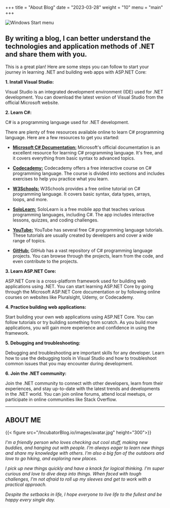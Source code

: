 +++
title = "About Blog"
date = "2023-03-28"
weight = "10"
menu = "main"
+++



![Windows Start menu](/IncubatorBlog.io/images/home-bg.jpg)

## By writing a blog, I can better understand the technologies and application methods of .NET and share them with you.

This is a great plan! Here are some steps you can follow to start your journey in learning .NET and building web apps with ASP.NET Core:

**1. Install Visual Studio:** 

Visual Studio is an integrated development  environment (IDE) used for .NET development. You can download the latest version of Visual Studio from the official Microsoft website.

**2. Learn C#:** 

C# is a programming language used for .NET development. 

There are plenty of free resources available online to learn C# programming language. Here are a few resources to get you started:

- [**Microsoft C# Documentation:**](https://learn.microsoft.com/en-us/dotnet/csharp/) Microsoft's official documentation is an excellent resource for learning C# programming language. It's free, and it covers everything from basic syntax to advanced topics.

- [**Codecademy:**](https://www.codecademy.com/resources/docs/c-sharp) Codecademy offers a free interactive course on C# programming language. The course is divided into sections and includes exercises to help you practice what you learn.

- [**W3Schools:**](https://www.w3schools.com/cs/index.php) W3Schools provides a free online tutorial on C# programming language. It covers basic syntax, data types, arrays, loops, and more.

- [**SoloLearn:**](https://www.sololearn.com/learn/languages/c-sharp) SoloLearn is a free mobile app that teaches various programming languages, including C#. The app includes interactive lessons, quizzes, and coding challenges.

- [**YouTube:**](https://www.youtube.com/results?search_query=c%23+tutorial+for+beginners) YouTube has several free C# programming language tutorials. These tutorials are usually created by developers and cover a wide range of topics.

- [**GitHub:**](https://github.com/search?q=csharp+tutorial&type=) GitHub has a vast repository of C# programming language projects. You can browse through the projects, learn from the code, and even contribute to the projects.

**3. Learn ASP.NET Core:** 

ASP.NET Core is a cross-platform framework used for building web applications using .NET. You can start learning ASP.NET Core by going through the Microsoft ASP.NET Core documentation or by following online courses on websites like Pluralsight, Udemy, or Codecademy.

**4. Practice building web applications:** 

Start building your own web applications using ASP.NET Core. You can follow tutorials or try building something from scratch. As you build more applications, you will gain more experience and confidence in using the framework.

**5. Debugging and troubleshooting:** 

Debugging and troubleshooting are important skills for any developer. Learn how to use the debugging tools in Visual Studio and how to troubleshoot common issues that you may encounter during development.

**6. Join the .NET community:** 

Join the .NET community to connect with other developers, learn from their experiences, and stay up-to-date with the latest trends and developments in the .NET world. You can join online forums, attend local meetups, or participate in online communities like Stack Overflow.

---
## ABOUT ME
{{< figure src="/IncubatorBlog.io/images/avatar.jpg" height="300">}}


*I'm a friendly person who loves checking out cool stuff, making new buddies, and hanging out with people. I'm always eager to learn new things and share my knowledge with others. I'm also a big fan of the outdoors and love to go hiking, and exploring new places.*


*I pick up new things quickly and have a knack for logical thinking. I'm super curious and love to dive deep into things. When faced with tough challenges, I'm not afraid to roll up my sleeves and get to work with a practical approach.*

*Despite the setbacks in life, I hope everyone to live life to the fullest and be happy every single day.*


